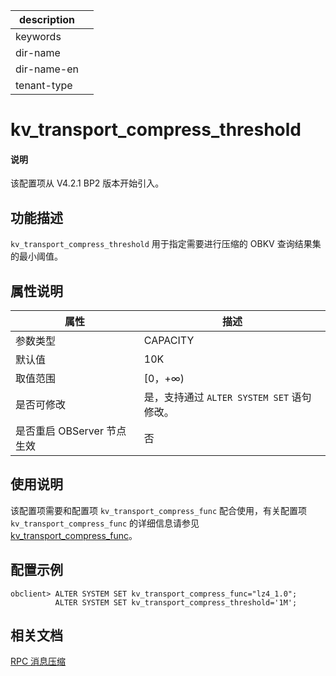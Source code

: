 |description||
|---|---|
|keywords||
|dir-name||
|dir-name-en||
|tenant-type||

# kv_transport_compress_threshold

<main id="notice" type='explain'>
<h4>说明</h4>
<p>该配置项从 V4.2.1 BP2 版本开始引入。</p>
</main>

## 功能描述

`kv_transport_compress_threshold` 用于指定需要进行压缩的 OBKV 查询结果集的最小阈值。

## 属性说明

|   **属性**   |   **描述**    |
|------------------|--------------|
| 参数类型             | CAPACITY   |
| 默认值              | 10K |
| 取值范围             | [0，+∞) |
| 是否可修改          | 是，支持通过 `ALTER SYSTEM SET` 语句修改。|
| 是否重启 OBServer 节点生效 | 否 |

## 使用说明

该配置项需要和配置项 `kv_transport_compress_func` 配合使用，有关配置项 `kv_transport_compress_func` 的详细信息请参见 [kv_transport_compress_func](26700.kv_transport_compress_func.md)。

## 配置示例

  ```shell
  obclient> ALTER SYSTEM SET kv_transport_compress_func="lz4_1.0";
            ALTER SYSTEM SET kv_transport_compress_threshold='1M';
  ```

## 相关文档

[RPC 消息压缩](../../../../650.obkv/800.obkv-rpc.md)